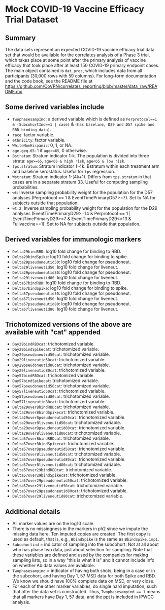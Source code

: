 # Mock COVID-19 Vaccine Efficacy Trial Dataset

## Summary

The data sets represent an expected COVID-19 vaccine efficacy
 trial data set that would be available for the correlates analysis of a
 Phase 3 trial, which takes place at some point after the primary analysis
 of vaccine efficacy that took place after at least 150 COVID-19 primary
 endpoint cases. The main object contained is `dat_proc`, which
 includes data from all participants (30,000 rows with 59 columns). For
 long-form documentation and the code book, see the README file at
 <https://github.com/CoVPN/correlates_reporting/blob/master/data_raw/README.md>

## Some derived variables include

* `TwophasesampInd`: a derived variable which is defined as `Perprotocol==1 &
  (SubcohortInd==1 | case)` &
  `(has baseline, D29 and D57 spike and RBD binding data)`.
* `race`: factor variable.
* `ethnicity`: factor variable.
* `WhiteNonHispanic`: 0, 1, or NA.
* `age.geq.65`: 1 if `age>=65`, 0 otherwise.
* `Bstratum`: Stratum indicator 1-k. The population is divided into three
   strata: `age>=65`, `age<65 & high risk`, `age<65 & low risk`.
* `tps.stratum`: Stratum indicator 1-4k. Bstratum within each treatment arm
   and baseline serostatus. Useful for `tps` regression.
* `Wstratum`: Stratum indicator 1-(4k+1). Differs from `tps.stratum` in
  that cases are in a separate stratum 33. Useful for computing sampling
  probabilities.
* `wt`: Inverse sampling probability weight for the population for the D57 analyses (Perprotocol == 1 & EventTimePrimaryD57>=7). Set to NA for subjects outside that population.
* `wt.2`: Inverse sampling probability weight for the population for the D29 analyses (EventTimePrimaryD29>=14 & Perprotocol == 1 | EventTimePrimaryD29>=7 & EventTimePrimaryD29<=13 & Fullvaccine==1). Set to NA for subjects outside that population.

## Derived variables for immunologic markers

* `Delta29bindRBD`: log10 fold change for binding to RBD.
* `Delta29bindSpike`: log10 fold change for binding to spike.
* `Delta29pseudoneutid50`: log10 fold change for pseudoneut.
* `Delta29liveneutid50`: log10 fold change for liveneut.
* `Delta29pseudoneutid80`: log10 fold change for pseudoneut.
* `Delta29liveneutid80`: log10 fold change for liveneut.
* `Delta57bindRBD`: log10 fold change for binding to RBD.
* `Delta57bindSpike`: log10 fold change for binding to spike.
* `Delta57pseudoneutid50`: log10 fold change for pseudoneut.
* `Delta57liveneutid50`: log10 fold change for liveneut.
* `Delta57pseudoneutid80`: log10 fold change for pseudoneut.
* `Delta57liveneutid80`: log10 fold change for liveneut.

## Trichotomized versions of the above are available with "cat" appended

* `Day29bindRBDcat`: trichotomized variable.
* `Day29bindSpikecat`: trichotomized variable.
* `Day29pseudoneutid50cat`: trichotomized variable.
* `Day29liveneutid50cat`: trichotomized variable.
* `Day29pseudoneutid80cat`: trichotomized variable.
* `Day29liveneutid80cat`: trichotomized variable.
* `Day57bindRBDcat`: trichotomized variable.
* `Day57bindSpikecat`: trichotomized variable.
* `Day57pseudoneutid50cat`: trichotomized variable.
* `Day57liveneutid50cat`: trichotomized variable.
* `Day57pseudoneutid80cat`: trichotomized variable.
* `Day57liveneutid80cat`: trichotomized variable.
* `Delta29overBbindRBDcat`: trichotomized variable.
* `Delta29overBbindSpikecat`: trichotomized variable.
* `Delta29overBpseudoneutid50cat`: trichotomized variable.
* `Delta29overBliveneutid50cat`: trichotomized variable.
* `Delta29overBpseudoneutid80cat`: trichotomized variable.
* `Delta29overBliveneutid80cat`: trichotomized variable.
* `Delta57overBbindRBDcat`: trichotomized variable.
* `Delta57overBbindSpikecat`: trichotomized variable.
* `Delta57overBpseudoneutid50cat`: trichotomized variable.
* `Delta57overBliveneutid50cat`: trichotomized variable.
* `Delta57overBpseudoneutid80cat`: trichotomized variable.
* `Delta57overBliveneutid80cat`: trichotomized variable.
* `Delta57over29bindRBDcat`: trichotomized variable.
* `Delta57over29bindSpikecat`: trichotomized variable.
* `Delta57over29pseudoneutid50cat`: trichotomized variable.
* `Delta57over29liveneutid50cat`: trichotomized variable.
* `Delta57over29pseudoneutid80cat`: trichotomized variable.
* `Delta57over29liveneutid80cat`: trichotomized variable.

## Additional details

* All marker values are on the log10 scale.
* There is no missingness in the markers in ph2 since we impute the missing
  data here. Ten imputed copies are created. The first copy is used as default,
  that is, e.g., `BbindSpike` is the same as `BbindSpike.imp1`.
* `Subcohortind` = indicator of sampling into the subcohort. Not at all
   about who has phase two data, just about selection for sampling. Note that
   these variables are defined and used by the companies for making sampling
   lists, so in a way "this is what it is" and it cannot include info on
   whether Ab data values are available.
* `Twophasesampind` = indicator of having both shots, being in a case or in the subcohort, and having Day 1, 57 MSD data for both Spike
   and RBD. We know we should have 100% complete data on MSD, or very close.
* For each of the other marker variables, do single hard imputation, such
   that after the data set is constructed. Thus, `Twophasesampind == 1` means
   that all markers have Day 1, 57 data, and the ppt is included in IPWCC
   analysis.

